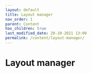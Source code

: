 ```yaml
---
layout: default
title: Layout manager
nav_order: 1
parent: Content
has_children: true
last_modified_date: 20-10-2021 13:00
permalink: /content/layout-manager/
---
```


# Layout manager